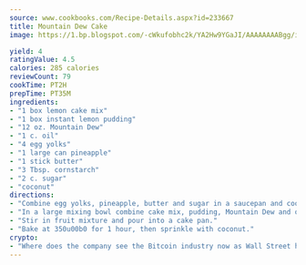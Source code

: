```yaml
---
source: www.cookbooks.com/Recipe-Details.aspx?id=233667
title: Mountain Dew Cake
image: https://1.bp.blogspot.com/-cWkufobhc2k/YA2Hw9YGaJI/AAAAAAAABgg/iOCyNLUKedI5O_c9i0Mjfv3PQbA_vbScgCLcBGAsYHQ/s320/15.png

yield: 4
ratingValue: 4.5
calories: 285 calories
reviewCount: 79
cookTime: PT2H
prepTime: PT35M
ingredients:
- "1 box lemon cake mix"
- "1 box instant lemon pudding"
- "12 oz. Mountain Dew"
- "1 c. oil"
- "4 egg yolks"
- "1 large can pineapple"
- "1 stick butter"
- "3 Tbsp. cornstarch"
- "2 c. sugar"
- "coconut"
directions:
- "Combine egg yolks, pineapple, butter and sugar in a saucepan and cook for 5 minutes."
- "In a large mixing bowl combine cake mix, pudding, Mountain Dew and oil."
- "Stir in fruit mixture and pour into a cake pan."
- "Bake at 350u00b0 for 1 hour, then sprinkle with coconut."
crypto:
- "Where does the company see the Bitcoin industry now as Wall Street has begun to embrace it and what was the turning point that legitimatized Bitcoin?"
---
```

